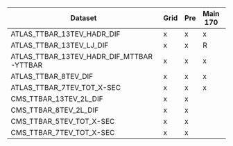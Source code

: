| Dataset                              | Grid | Pre | Main 170 | Main 175 | Main 172.5 |
|--------------------------------------|------|-----|----------|----------|------------|
| ATLAS_TTBAR_13TEV_HADR_DIF           | x    | x   | x        |          | x          |
| ATLAS_TTBAR_13TEV_LJ_DIF             | x    | x   |  R        |          |            |
| ATLAS_TTBAR_13TEV_HADR_DIF_MTTBAR-YTTBAR | x    | x   | x        | x        |            |
| ATLAS_TTBAR_8TEV_DIF                 | x    | x   | x        |          |            |
| ATLAS_TTBAR_7TEV_TOT_X-SEC           | x    | x   | x        | x        |  x          |
| CMS_TTBAR_13TEV_2L_DIF               | x    | x   |          |          |            |
| CMS_TTBAR_8TEV_2L_DIF                | x    | x   |          |          |            |
| CMS_TTBAR_5TEV_TOT_X-SEC             | x    | x   |          |          |            |
| CMS_TTBAR_7TEV_TOT_X-SEC             | x    | x   |          |          |            |
